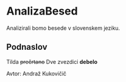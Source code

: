 # AnalizaBesed

Analizirali bomo besede v slovenskem jeziku.

## Podnaslov
Tilda ~~prečrtano~~
Dve zvezdici **debelo**

Avtor: Andraž Kukovičič 

